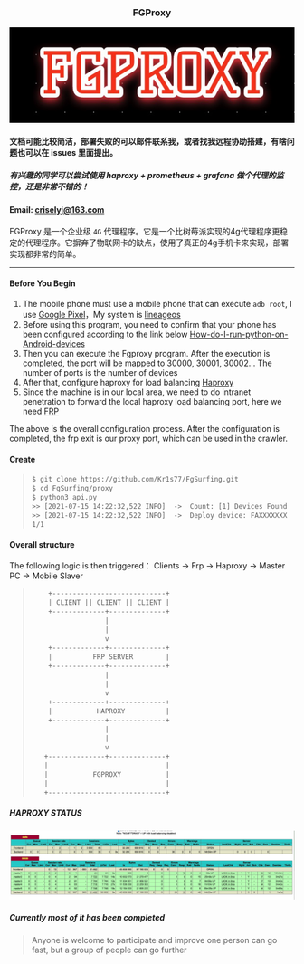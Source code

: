 <h3 align="center"> FGProxy </h2>

<p align="center"><img src="https://raw.githubusercontent.com/Kr1s77/FgSurfing/main/log.png" 
        alt="Master"></p>


#### 文档可能比较简洁，部署失败的可以邮件联系我，或者找我远程协助搭建，有啥问题也可以在 issues 里面提出。
##### 有兴趣的同学可以尝试使用 haproxy + prometheus + grafana 做个代理的监控，还是非常不错的！
#### Email: criselyj@163.com

FGProxy 是一个企业级 `4G` 代理程序。它是一个比树莓派实现的4g代理程序更稳定的代理程序。它摒弃了物联网卡的缺点，使用了真正的4g手机卡来实现，部署实现都非常的简单。

---

#### Before You Begin
1. The mobile phone must use a mobile phone that can execute `adb root`, I use [Google Pixel](https://en.wikipedia.org/wiki/Pixel_(1st_generation))，My system is [lineageos](https://www.lineageos.org/) 
2. Before using this program, you need to confirm that your phone has been configured according to the link below [How-do-I-run-python-on-Android-devices](https://kr1s77.github.io/2021/7/12/How-do-I-run-python-on-Android-devices/)
3. Then you can execute the Fgproxy program. After the execution is completed, the port will be mapped to 30000, 30001, 30002... The number of ports is the number of devices 
4. After that, configure haproxy for load balancing [Haproxy](https://github.com/haproxy/haproxy)
5. Since the machine is in our local area, we need to do intranet penetration to forward the local haproxy load balancing port, here we need [FRP](https://github.com/fatedier/frp)

The above is the overall configuration process. After the configuration is completed, the frp exit is our proxy port, which can be used in the crawler. 

#### Create

>   ```shell
>   $ git clone https://github.com/Kr1s77/FgSurfing.git
>   $ cd FgSurfing/proxy
>   $ python3 api.py
>   >> [2021-07-15 14:22:32,522 INFO]  ->  Count: [1] Devices Found
>   >> [2021-07-15 14:22:32,522 INFO]  ->  Deploy device: FAXXXXXXX  1/1
>   ```

#### Overall structure

The following logic is then triggered：
Clients -> Frp -> Haproxy -> Master PC -> Mobile Slaver

>         +----------------------------+
>         | CLIENT || CLIENT || CLIENT |  
>         +-------------+--------------+
>                       |
>                       |
>                       v
>         +-------------+--------------+
>         |          FRP SERVER        |
>         +-------------+--------------+
>                       |
>                       |
>                       v
>         +-------------+--------------+
>         |           HAPROXY          |
>         +-------------+--------------+
>                       |
>                       |
>                       v
>        +--------------+--------------+
>        |                             |
>        |           FGPROXY           |
>        |                             |
>        +-----------------------------+

##### HAPROXY STATUS 
<p align="center"><img src="https://raw.githubusercontent.com/Kr1s77/FgSurfing/main/haproxy.png" alt="Master"></p>

##### Currently most of it has been completed
> Anyone is welcome to participate and improve
> one person can go fast, but a group of people can go further

